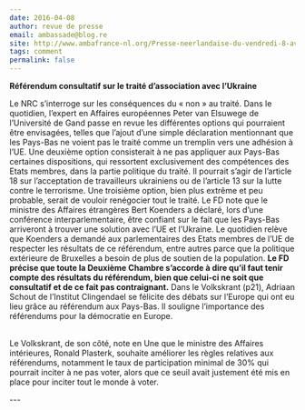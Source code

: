 ```yaml
---
date: 2016-04-08
author: revue de presse
email: ambassade@blog.re
site: http://www.ambafrance-nl.org/Presse-neerlandaise-du-vendredi-8-avril-2016
tags: comment
permalink: false
---
```


<p><strong>Référendum consultatif sur le traité d’association avec l’Ukraine</strong></p>

<p>Le NRC s’interroge sur les conséquences du « non » au traité. Dans le quotidien, l’expert en Affaires européennes Peter van Elsuwege de l’Université de Gand passe en revue les différentes options qui pourraient être envisagées, telles que l’ajout d’une simple déclaration mentionnant que les Pays-Bas ne voient pas le traité comme un tremplin vers une adhésion à l’UE. Une deuxième option consisterait à ne pas appliquer aux Pays-Bas certaines dispositions, qui ressortent exclusivement des compétences des Etats membres, dans la partie politique du traité. Il pourrait s’agir de l’article 18 sur l’acceptation de travailleurs ukrainiens ou de l’article 13 sur la lutte contre le terrorisme. Une troisième option, bien plus extrême et peu probable, serait de vouloir renégocier tout le traité. Le FD note que le ministre des Affaires étrangères Bert Koenders a déclaré, lors d’une conférence interparlementaire, être confiant sur le fait que les Pays-Bas arriveront à trouver une solution avec l’UE et l’Ukraine. Le quotidien relève que Koenders a demandé aux parlementaires des Etats membres de l’UE de respecter les résultats de ce référendum, entre autres parce que la politique extérieure de Bruxelles a besoin de plus de soutien de la population. <strong>Le FD précise que toute la Deuxième Chambre s’accorde à dire qu’il faut tenir compte des résultats du référendum, bien que celui-ci ne soit que consultatif et de ce fait pas contraignant.</strong> Dans le Volkskrant (p21), Adriaan Schout de l’Institut Clingendael se félicite des débats sur l’Europe qui ont eu lieu grâce au référendum aux Pays-Bas. Il souligne l’importance des référendums pour la démocratie en Europe.</p>

<p><br />
Le Volkskrant, de son côté, note en Une que le ministre des Affaires intérieures, Ronald Plasterk, souhaite améliorer les règles relatives aux référendums, notamment le taux de participation minimal de 30% qui pourrait inciter à ne pas voter, alors que ce seuil avait justement été mis en place pour inciter tout le monde à voter.</p>
---
